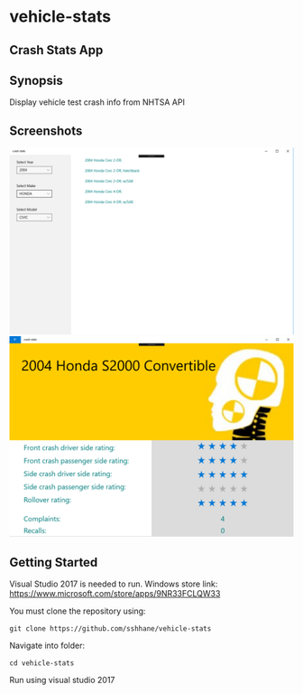 # vehicle-stats

## Crash Stats App

## Synopsis

Display vehicle test crash info from NHTSA API

## Screenshots

![alt text](https://raw.githubusercontent.com/sshhane/vehicle-stats/master/media/variations.png)
![alt text](https://raw.githubusercontent.com/sshhane/vehicle-stats/master/media/result.png)

## Getting Started

Visual Studio 2017 is needed to run.
Windows store link: https://www.microsoft.com/store/apps/9NR33FCLQW33

You must clone the repository using:
```
git clone https://github.com/sshhane/vehicle-stats
```

Navigate into folder:
```
cd vehicle-stats
```
Run using visual studio 2017
